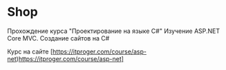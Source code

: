 # Shop

Прохождение курса "Проектирование на языке C#"
Изучение ASP.NET Core MVC. Создание сайтов на C#

Курс на сайте [https://itproger.com/course/asp-net)https://itproger.com/course/asp-net]
